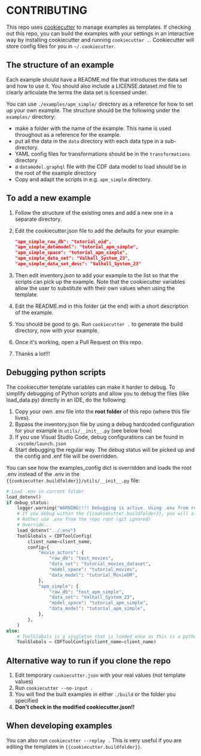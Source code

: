 # CONTRIBUTING

This repo uses [cookiecutter](https://cookiecutter.readthedocs.io/en/stable/index.html) to manage examples
as templates. If checking out this repo, you can build the examples with your settings in an interactive way
by installing cookiecutter and running `cookiecutter .`.
Cookiecutter will store config files for you in `~/.cookiecutter`.

## The structure of an example

Each example should have a README.md file that introduces the data set and how
to use it. You should also include a LICENSE.dataset.md file to clearly articulate the terms
the data set is licensed under.

You can use `./examples/apm_simple/` directory as a reference for how to set up your own example.
The structure should be the following under the `examples/` directory:

* make a folder with the name of the example. This name is used throughout as a reference for
    the example.
* put all the data in the `data` directory with each data type in a sub-directory.
* YAML config files for transformations should be in the `transformations` directory
* a `datamodel.graphql` file with the CDF data model to load should be in the root
    of the example directory
* Copy and adapt the scripts in e.g. `apm_simple` directory.

## To add a new example

1. Follow the structure of the existing ones and add a new one in a separate directory.
2. Edit the cookiecutter.json file to add the defaults for your example:

    ```json
    "apm_simple_raw_db": "tutorial_oid",
    "apm_simple_datamodel": "tutorial_apm_simple",
    "apm_simple_space": "tutorial_apm_simple",
    "apm_simple_data_set": "Valhall_System_23",
    "apm_simple_data_set_desc": "Valhall_System_23"
    ```

3. Then edit inventory.json to add your example to the list so that the scripts can pick up
    the example. Note that the cookiecutter variables allow the user to substitute with their own values when using the template.

4. Edit the README.md in this folder (at the end) with a short description of the example.

5. You should be good to go. Run `cookiecutter .` to generate the build directory, now with your example.

6. Once it's working, open a Pull Request on this repo.

7. Thanks a lot!!!

## Debugging python scripts

The cookiecutter template variables can make it harder to debug. To simplify debugging of
Python scripts and allow you to debug the files (like load_data.py) directly in an IDE,
do the following:

1. Copy your own .env file into the **root folder** of this repo (where this file lives).
2. Bypass the inventory.json file by using a debug hardcoded configuration for your example in
    `utils/__init__.py` (see below how)
3. If you use Visual Studio Code, debug configurations can be found in `.vscode/launch.json`
4. Start debugging the regular way. The debug status will be picked up and the config and .enf file will be overridden.

You can see how the examples_config dict is overridden and loads the root .env instead of the .env
in the `{{cookiecutter.buildfolder}}/utils/__init__.py` file:

```python
# Load .env in current folder
load_dotenv()
if debug_status:
    logger.warning("WARNING!!!! Debugging is active. Using .env from repo root.")
    # If you debug within the {{cookiecutter.buildfolder}}, you will already have a .env file as a template there (git controlled).
    # Rather use .env from the repo root (git ignored)
    # Override...
    load_dotenv("../.env")
    ToolGlobals = CDFToolConfig(
        client_name=client_name,
        config={
            "movie_actors": {
                "raw_db": "test_movies",
                "data_set": "tutorial_movies_dataset",
                "model_space": "tutorial_movies",
                "data_model": "tutorial_MovieDM",
            },
            "apm_simple": {
                "raw_db": "test_apm_simple",
                "data_set": "Valhall_System_23",
                "model_space": "tutorial_apm_simple",
                "data_model": "tutorial_apm_simple",
            },
        },
    )
else:
    # ToolGlobals is a singleton that is loaded once as this is a python module
    ToolGlobals = CDFToolConfig(client_name=client_name)
```

## Alternative way to run if you clone the repo

1. Edit temporary `cookiecutter.json` with your real values (not template values)
2. Run `cookiecutter --no-input .`
3. You will find the built examples in either `./build` or the folder you specified
4. **Don't check in the modified cookiecutter.json!!**

## When developing examples

You can also run `cookiecutter --replay .` This is very useful if you are editing the templates in `{{cookiecutter.buildfolder}}`.
